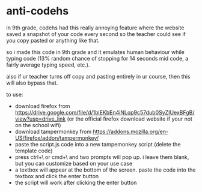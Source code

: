 # anti-codehs

in 9th grade, codehs had this really annoying feature where the website saved a snapshot of your code every second so the teacher could see if you copy pasted or anything like that.    
     
so i made this code in 9th grade and it emulates human behaviour while typing code (13% random chance of stopping for 14 seconds mid code, a fairly average typing speed, etc.).    
     
also if ur teacher turns off copy and pasting entirely in ur course, then this will also bypass that.

to use:
- download firefox from https://drive.google.com/file/d/1blEKbEn4iNLqp9c57dub0SyZIUexBFgB/view?usp=drive_link (or the official firefox download website if your not on the school wifi)
- download tampermonkey from https://addons.mozilla.org/en-US/firefox/addon/tampermonkey/
- paste the script.js code into a new tampemonkey script (delete the template code)
- press ctrl+\ or cmd+\ and two prompts will pop up. i leave them blank, but you can customize based on your use case
- a textbox will appear at the bottom of the screen. paste the code into the textbox and click the enter button
- the script will work after clicking the enter button
